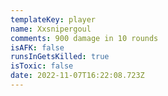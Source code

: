 ```yaml
---
templateKey: player
name: Xxsnipergoul
comments: 900 damage in 10 rounds
isAFK: false
runsInGetsKilled: true
isToxic: false
date: 2022-11-07T16:22:08.723Z
---
```

